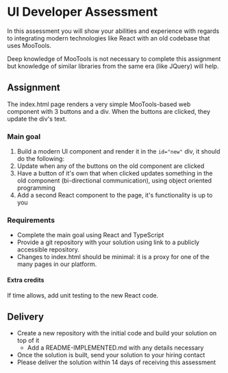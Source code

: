 # UI Developer Assessment

In this assessment you will show your abilities and experience with regards to integrating modern technologies like React with an old codebase that uses MooTools.

Deep knowledge of MooTools is not necessary to complete this assignment but knowledge of similar libraries from the same era (like JQuery) will help.

## Assignment

The index.html page renders a very simple MooTools-based web component with 3 buttons and a div. When the buttons are clicked, they update the div's text.

### Main goal

1. Build a modern UI component and render it in the `id="new"` div, it should do the following:
  1. Update when any of the buttons on the old component are clicked
  2. Have a button of it's own that when clicked updates something in the old component (bi-directional communication), using object oriented programming
2. Add a second React component to the page, it's functionality is up to you

### Requirements

- Complete the main goal using React and TypeScript
- Provide a git repository with your solution using link to a publicly accessible repository.
- Changes to index.html should be minimal: it is a proxy for one of the many pages in our platform.

#### Extra credits

If time allows, add unit testing to the new React code.

## Delivery

- Create a new repository with the initial code and build your solution on top of it
  - Add a README-IMPLEMENTED.md with any details necessary
- Once the solution is built, send your solution to your hiring contact
- Please deliver the solution within 14 days of receiving this assessment